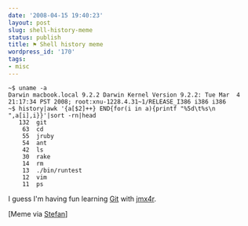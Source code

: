 ```yaml
---
date: '2008-04-15 19:40:23'
layout: post
slug: shell-history-meme
status: publish
title: ⚑ Shell history meme
wordpress_id: '170'
tags:
- misc
---
```





    
    
    ~$ uname -a
    Darwin macbook.local 9.2.2 Darwin Kernel Version 9.2.2: Tue Mar  4 21:17:34 PST 2008; root:xnu-1228.4.31~1/RELEASE_I386 i386 i386
    ~$ history|awk '{a[$2]++} END{for(i in a){printf "%5d\t%s\n ",a[i],i}}'|sort -rn|head
       132  git
        63  cd
        55  jruby
        54  ant
        42  ls
        30  rake
        14  rm
        13  ./bin/runtest
        12  vim
        11  ps
    



I guess I'm having fun learning [Git][git] with [jmx4r][jmx4r].

[Meme via [Stefan][tilkov]]

[git]: http://git.or.cz/
[jmx4r]: http://code.google.cm/p/jmx4r/
[tilkov]: http://www.innoq.com/blog/st/2008/04/stupid_meme_time_again.html
